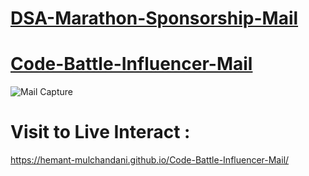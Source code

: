 # [DSA-Marathon-Sponsorship-Mail]()

# [Code-Battle-Influencer-Mail](https://hemant-mulchandani.github.io/Code-Battle-Influencer-Mail/)

![Mail Capture](Code%20Battle%20Influencer%20Mail%20Capture-1.png)

# Visit to Live Interact :

https://hemant-mulchandani.github.io/Code-Battle-Influencer-Mail/
